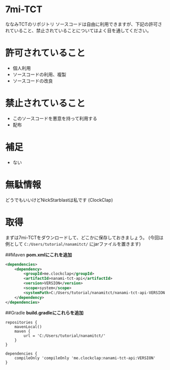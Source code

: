 # 7mi-TCT
ななみTCTのリポジトリ
ソースコードは自由に利用できますが、下記の許可されていること、禁止されていることについてはよく目を通してください。

# 許可されていること
- 個人利用
- ソースコードの利用、複製
- ソースコードの改良

# 禁止されていること
- このソースコードを悪意を持って利用する
- 配布

# 補足
- ない

# 無駄情報
どうでもいいけどNickStarblastは私です (ClockClap)


# 取得

まずは7mi-TCTをダウンロードして、どこかに保存しておきましょう。
(今回は例として `C:/Users/tutorial/nanamitct/` にjarファイルを置きます)

##Maven
**pom.xmlにこれを追加**

```xml
<dependencies>
    <dependency>
        <groupId>me.clockclap</groupId>
        <artifactId>nanami-tct-api</artifactId>
        <version>VERSION</version>
        <scope>system</scope>
        <systemPath>C:/Users/tutorial/nanamitct/nanami-tct-api-VERSION.jar</systemPath>
    </dependency>
</dependencies>
```

##Gradle
**build.gradleにこれらを追加**

```
repositories {
    mavenLocal()
    maven {
        url = 'C:/Users/tutorial/nanamitct/'
    }
}
```

```
dependencies {
    compileOnly 'compileOnly 'me.clockclap:nanami-tct-api:VERSION'
}
```
